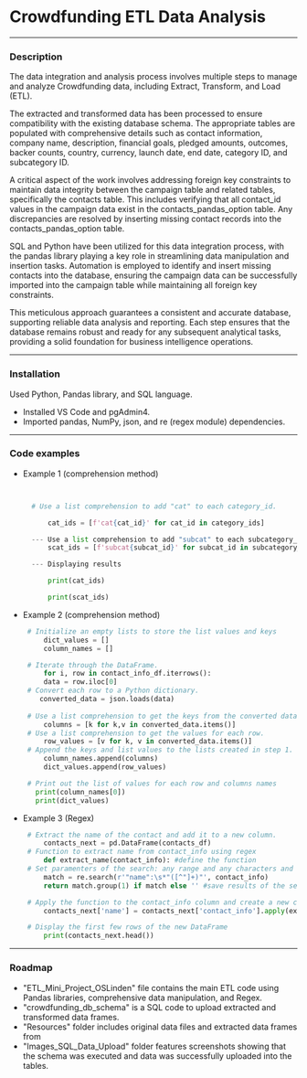 # Crowdfunding ETL Data Analysis 
___

### Description

The data integration and analysis process involves multiple steps to manage and analyze Crowdfunding data, including Extract, Transform, and Load (ETL).

The extracted and transformed data has been processed to ensure compatibility with the existing database schema. The appropriate tables are populated with comprehensive details such as contact information, company name, description, financial goals, pledged amounts, outcomes, backer counts, country, currency, launch date, end date, category ID, and subcategory ID.

A critical aspect of the work involves addressing foreign key constraints to maintain data integrity between the campaign table and related tables, specifically the contacts table. This includes verifying that all contact_id values in the campaign data exist in the contacts_pandas_option table. Any discrepancies are resolved by inserting missing contact records into the contacts_pandas_option table.

SQL and Python have been utilized for this data integration process, with the pandas library playing a key role in streamlining data manipulation and insertion tasks. Automation is employed to identify and insert missing contacts into the database, ensuring the campaign data can be successfully imported into the campaign table while maintaining all foreign key constraints.

This meticulous approach guarantees a consistent and accurate database, supporting reliable data analysis and reporting. Each step ensures that the database remains robust and ready for any subsequent analytical tasks, providing a solid foundation for business intelligence operations.

___

### Installation

Used Python, Pandas library, and SQL language.
* Installed VS Code and pgAdmin4.
* Imported pandas, NumPy, json, and re (regex module) dependencies.

___

### Code examples

* Example 1 (comprehension method)
  ```python
  

    # Use a list comprehension to add "cat" to each category_id. 

        cat_ids = [f'cat{cat_id}' for cat_id in category_ids]

    --- Use a list comprehension to add "subcat" to each subcategory_id.
        scat_ids = [f'subcat{subcat_id}' for subcat_id in subcategory_ids]

    --- Displaying results 

        print(cat_ids)

        print(scat_ids)
  ```

* Example 2 (comprehension method)
  
   ```python
    # Initialize an empty lists to store the list values and keys
        dict_values = []
        column_names = []

    # Iterate through the DataFrame.
        for i, row in contact_info_df.iterrows():
        data = row.iloc[0]
    # Convert each row to a Python dictionary.
       converted_data = json.loads(data)
    
    # Use a list comprehension to get the keys from the converted data.
        columns = [k for k,v in converted_data.items()]
    # Use a list comprehension to get the values for each row.
        row_values = [v for k, v in converted_data.items()]
    # Append the keys and list values to the lists created in step 1.  
        column_names.append(columns)
        dict_values.append(row_values)

    # Print out the list of values for each row and columns names
      print(column_names[0])
      print(dict_values)
   ```

* Example 3 (Regex)
   ```python
    # Extract the name of the contact and add it to a new column.
        contacts_next = pd.DataFrame(contacts_df)
    # Function to extract name from contact_info using regex
        def extract_name(contact_info): #define the function
    # Set paramenters of the search: any range and any characters and whitespaces after "name" except the double quote.
        match = re.search(r'"name":\s*"([^"]+)"', contact_info) 
        return match.group(1) if match else '' #save results of the search if the match is found

    # Apply the function to the contact_info column and create a new column 'name'
        contacts_next['name'] = contacts_next['contact_info'].apply(extract_name)

    # Display the first few rows of the new DataFrame
        print(contacts_next.head())

___
### Roadmap

* "ETL_Mini_Project_OSLinden" file contains the main ETL code using Pandas libraries, comprehensive data manipulation, and Regex.
* "crowdfunding_db_schema" is a SQL code to upload extracted and transformed data frames.
* "Resources" folder includes original data files and extracted data frames from
* "Images_SQL_Data_Upload" folder features screenshots showing that the schema was executed and data was successfully uploaded into the tables.

